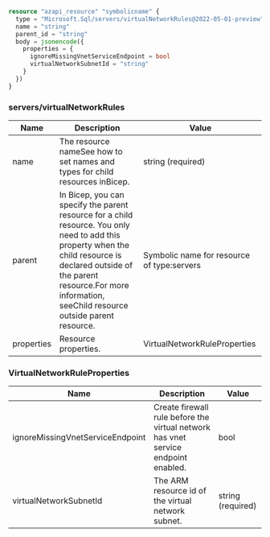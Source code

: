 ```terraform
resource "azapi_resource" "symbolicname" {
  type = "Microsoft.Sql/servers/virtualNetworkRules@2022-05-01-preview"
  name = "string"
  parent_id = "string"
  body = jsonencode({
    properties = {
      ignoreMissingVnetServiceEndpoint = bool
      virtualNetworkSubnetId = "string"
    }
  })
}

```

### servers/virtualNetworkRules

| Name | Description | Value |
|-|-|-|
| name | The resource nameSee how to set names and types for child resources inBicep. | string (required) |
| parent | In Bicep, you can specify the parent resource for a child resource. You only need to add this property when the child resource is declared outside of the parent resource.For more information, seeChild resource outside parent resource. | Symbolic name for resource of type:servers |
| properties | Resource properties. | VirtualNetworkRuleProperties |


### VirtualNetworkRuleProperties

| Name | Description | Value |
|-|-|-|
| ignoreMissingVnetServiceEndpoint | Create firewall rule before the virtual network has vnet service endpoint enabled. | bool |
| virtualNetworkSubnetId | The ARM resource id of the virtual network subnet. | string (required) |


